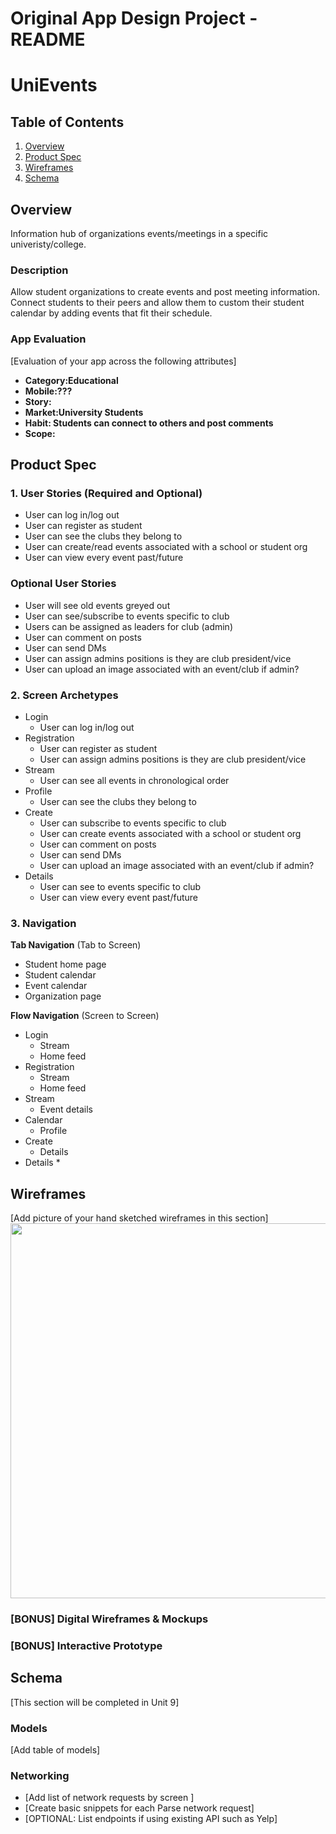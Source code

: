 Original App Design Project - README
===

# UniEvents

## Table of Contents
1. [Overview](#Overview)
1. [Product Spec](#Product-Spec)
1. [Wireframes](#Wireframes)
2. [Schema](#Schema)

## Overview
Information hub of organizations events/meetings in a specific univeristy/college.

### Description
Allow student organizations to create events and post meeting information. Connect students to their peers and allow them to custom their student calendar by adding events that fit their schedule. 

### App Evaluation
[Evaluation of your app across the following attributes]
- **Category:Educational**
- **Mobile:???**
- **Story:**
- **Market:University Students**
- **Habit: Students can connect to others and post comments**
- **Scope:**

## Product Spec

### 1. User Stories (Required and Optional)
* User can log in/log out
* User can register as student
* User can see the clubs they belong to 
* User can create/read events associated with a school or student org
* User can view every event past/future

### Optional User Stories
* User will see old events greyed out
* User can see/subscribe to events specific to club
* Users can be assigned as leaders for club (admin)
* User can comment on posts
* User can send DMs
* User can assign admins positions is they are club president/vice
* User can upload an image associated with an event/club if admin?

### 2. Screen Archetypes
* Login
    * User can log in/log out
* Registration 
   * User can register as student 
   * User can assign admins positions is they are club president/vice
* Stream
    * User can see all events in chronological order 
* Profile
    * User can see the clubs they belong to 
* Create
    * User can subscribe to events specific to club
    * User can create events associated with a school or student org
    * User can comment on posts
    * User can send DMs
    * User can upload an image associated with an event/club if admin?
* Details
    * User can see to events specific to club
    * User can view every event past/future
### 3. Navigation

**Tab Navigation** (Tab to Screen)

* Student home page
* Student calendar
* Event calendar
* Organization page

**Flow Navigation** (Screen to Screen)

* Login
    * Stream
    * Home feed
* Registration
    * Stream 
    * Home feed
* Stream
    * Event details
* Calendar
    * Profile
* Create
    * Details
* Details
    * 

## Wireframes
[Add picture of your hand sketched wireframes in this section]
<img src="YOUR_WIREFRAME_IMAGE_URL" width=600>

### [BONUS] Digital Wireframes & Mockups

### [BONUS] Interactive Prototype

## Schema 
[This section will be completed in Unit 9]
### Models
[Add table of models]
### Networking
- [Add list of network requests by screen ]
- [Create basic snippets for each Parse network request]
- [OPTIONAL: List endpoints if using existing API such as Yelp]
